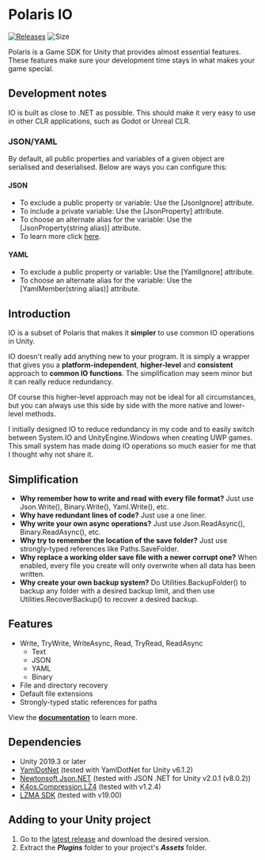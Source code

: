 # Polaris IO
[![Releases](https://img.shields.io/github/release/dynamiquel/Polaris-IO?include_prereleases)](https://github.com/dynamiquel/Polaris-IO/releases)
![Size](https://img.shields.io/github/languages/code-size/dynamiquel/Polaris-IO)

Polaris is a Game SDK for Unity that provides almost essential features. These features make sure your development time stays in what makes your game special.


## Development notes
IO is built as close to .NET as possible. This should make it very easy to use in other CLR applications, such as Godot or Unreal CLR.

### JSON/YAML
By default, all public properties and variables of a given object are serialised and deserialised. Below are ways you can configure this:

#### JSON
- To exclude a public property or variable: Use the [JsonIgnore] attribute.
- To include a private variable: Use the [JsonProperty] attribute.
- To choose an alternate alias for the variable: Use the [JsonProperty(string alias)] attribute.
- To learn more click [here](https://www.newtonsoft.com/json/help/html/SerializationAttributes.htm).

#### YAML
- To exclude a public property or variable: Use the [YamlIgnore] attribute.
- To choose an alternate alias for the variable: Use the [YamlMember(string alias)] attribute.

## Introduction
IO is a subset of Polaris that makes it **simpler** to use common IO operations in Unity.

IO doesn't really add anything new to your program. It is simply a wrapper that gives you a **platform-independent**, **higher-level** and **consistent** approach to **common IO functions**. The simplification may seem minor but it can really reduce redundancy.

Of course this higher-level approach may not be ideal for all circumstances, but you can always use this side by side with the more native and lower-level methods.

I initially designed IO to reduce redundancy in my code and to easily switch between System.IO and UnityEngine.Windows when creating UWP games. This small system has made doing IO operations so much easier for me that I thought why not share it.

## Simplification
- **Why remember how to write and read with every file format?** Just use Json.Write(), Binary.Write(), Yaml.Write(), etc.
- **Why have redundant lines of code?** Just use a one liner.
- **Why write your own async operations?** Just use Json.ReadAsync(), Binary.ReadAsync(), etc.
- **Why try to remember the location of the save folder?** Just use strongly-typed references like Paths.SaveFolder.
- **Why replace a working older save file with a newer corrupt one?** When enabled, every file you create will only overwrite when all data has been written.
- **Why create your own backup system?** Do Utilities.BackupFolder() to backup any folder with a desired backup limit, and then use Utilities.RecoverBackup() to recover a desired backup.

## Features
- Write, TryWrite, WriteAsync, Read, TryRead, ReadAsync
  - Text
  - JSON
  - YAML
  - Binary
- File and directory recovery
- Default file extensions
- Strongly-typed static references for paths

View the **[documentation](https://polaris-io.readthedocs.io/en/latest/)** to learn more.

## Dependencies
- Unity 2019.3 or later
- [YamlDotNet](https://assetstore.unity.com/packages/tools/integration/yamldotnet-for-unity-36292) (tested with YamlDotNet for Unity v6.1.2)
- [Newtonsoft Json.NET](https://assetstore.unity.com/packages/tools/input-management/json-net-for-unity-11347) (tested with JSON .NET for Unity v2.0.1 (v8.0.2))
- [K4os.Compression.LZ4](https://github.com/MiloszKrajewski/K4os.Compression.LZ4) (tested with v1.2.4)
- [LZMA SDK](https://www.7-zip.org/sdk.html) (tested with v19.00)

## Adding to your Unity project
<ol>
  <li>Go to the <a href="https://github.com/dynamiquel/Polaris-IO/releases/latest">latest release</a> and download the desired version.</li>
  <li>Extract the <i><b>Plugins</b></i> folder to your project's <i><b>Assets</b></i> folder.</li>
